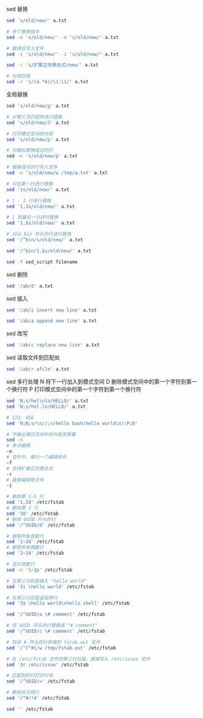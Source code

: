 sed 替换
```sh
sed 's/old/new/' a.txt

# 多个替换指令
sed -e 's/old/new/' -e 's/old/new/' a.txt

# 替换后写入文件
sed -i 's/old/new/' -i 's/old/new/' a.txt

sed -r 's/扩展正则表达式/new/' a.txt
```
```sh
# 分组回调
sed -r 's/(a.*b)/\1:\1/' a.txt
```

全局替换
```sh
sed 's/old/new/g' a.txt
```
```sh
# 对第三次匹配的进行替换
sed 's/old/new/3' a.txt
```

```sh
# 打印模式空间的内容
sed 's/old/new/p' a.txt
```
```sh
# 只输出替换成功的行
sed -n 's/old/new/p' a.txt
```
```sh
# 替换成功的行写入文件
sed -n 's/old/new/w /tmp/a.txt' a.txt
```

```sh
# 只在第一行进行替换
sed '1s/old/new/' a.txt

# 1 - 3 行进行替换
sed '1,3s/old/new/' a.txt

# 1 到最后一行进行替换
sed '1,$s/old/new/' a.txt

# 对以 bin 开头的行进行替换
sed '/^bin/s/old/new/' a.txt

sed '/^bin/1,$s/old/new/' a.txt
```

```sh
sed -f sed_script filename
```

sed 删除
```sh
sed '/ab/d' a.txt
```

sed 插入
```sh
sed '/ab/i insert new line' a.txt
```
```sh
sed '/ab/a append new line' a.txt
```

sed 改写
```sh
sed '/ab/c replace new line' a.txt
```

sed 读取文件到匹配处
```sh
sed '/ab/r afile' a.txt
```

sed 多行处理
N 将下一行加入到模式空间
D 删除模式空间中的第一个字符到第一个换行符
P 打印模式空间中的第一个字符到第一个换行符
```sh
sed 'N;s/hel\nlo/HELLO/' a.txt
sed 'N;s/hel.lo/HELLO/' a.txt
```
```sh
# 123, 456
sed 'N;N;s/\n//;s/hello bash/hello world\n/;P;D'
```


```sh
# 不输出模式空间中的内容至屏幕
sed -n
# 多点编辑
-e
# 文件中，每行一个编辑命令
-f
# 支持扩展正则表达式
-r
# 直接编辑原文件
-i
```
```sh
# 删除第 1-5 行
sed '1,5d' /etc/fstab
# 删除第 3 行
sed '3d' /etc/fstab
# 删除 UUID 开头的行
sed '/^UUID/d' /etc/fstab

# 删除所有奇数行
sed '1~2d' /etc/fstab
# 删除所有偶数行
sed '2~2d' /etc/fstab
```
```sh
# 显示奇数行
sed -n '1~2p' /etc/fstab
```
```sh
# 在第三行前面插入 "hello world"
sed '3i \hello world' /etc/fstab
```
```sh
# 在第三行后面追加两行
sed '3a \hello world\nhello shell' /etc/fstab
```
```sh
sed '/^UUID/a \# comment' /etc/fstab
```
```sh
# 将 UUID 开头的行替换成 "# comment"
sed '/^UUID/c \# comment' /etc/fstab
```
```sh
# 将非 # 开头的行存储到 fstab.out 文件
sed '/^[^#]/w /tmp/fstab.out' /etc/fstab
```
```sh
# 在 /etc/fstab 文件的第三行后面，直接写入 /etc/issue 文件
sed '3r /etc/issue' /etc/fstab
```
```sh
# 匹配到的行打印行号
sed '/^UUID/=' /etc/fstab
```
```sh
# 删除非注释行
sed '/^#/!d' /etc/fstab
```
```sh
sed '' /etc/fstab
```